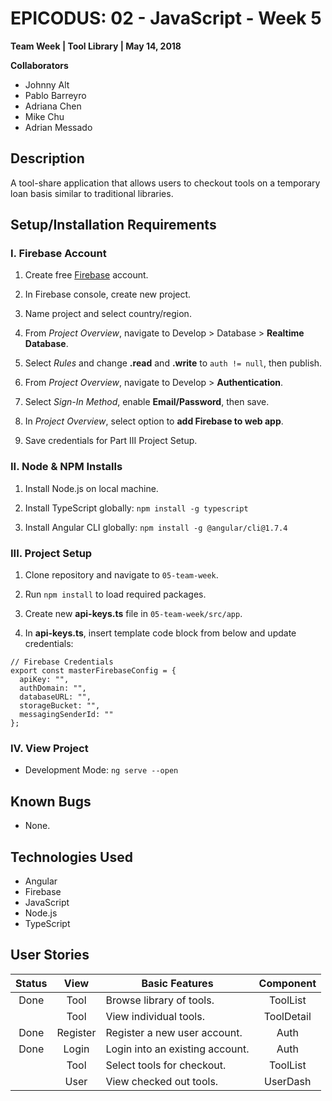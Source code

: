 # EPICODUS: 02 - JavaScript - Week 5

**Team Week | Tool Library | May 14, 2018**

**Collaborators**

- Johnny Alt
- Pablo Barreyro
- Adriana Chen
- Mike Chu
- Adrian Messado

## Description

A tool-share application that allows users to checkout tools on a temporary loan basis similar to traditional libraries.

## Setup/Installation Requirements

### I. Firebase Account

1. Create free [Firebase](http://firebase.google.com/) account.

2. In Firebase console, create new project.

3. Name project and select country/region.

4. From *Project Overview*, navigate to Develop > Database > **Realtime Database**.

5. Select *Rules* and change **.read** and **.write** to `auth != null`, then publish.

6. From *Project Overview*, navigate to Develop > **Authentication**.

7. Select *Sign-In Method*, enable **Email/Password**, then save.

8. In *Project Overview*, select option to **add Firebase to web app**.

9. Save credentials for Part III Project Setup.

### II. Node & NPM Installs

1. Install Node.js on local machine.

2. Install TypeScript globally: `npm install -g typescript`

3. Install Angular CLI globally: `npm install -g @angular/cli@1.7.4`

### III. Project Setup

1. Clone repository and navigate to `05-team-week`.

2. Run `npm install` to load required packages.

3. Create new **api-keys.ts** file in `05-team-week/src/app`.

4. In **api-keys.ts**, insert template code block from below and update credentials:
```
// Firebase Credentials
export const masterFirebaseConfig = {
  apiKey: "",
  authDomain: "",
  databaseURL: "",
  storageBucket: "",
  messagingSenderId: ""
};
```

### IV. View Project

- Development Mode: `ng serve --open`

## Known Bugs

- None.

## Technologies Used

* Angular
* Firebase
* JavaScript
* Node.js
* TypeScript

## User Stories

| Status | View | Basic Features | Component |
| :-: | :-: | --- | :-: |
| Done | Tool | Browse library of tools. | ToolList |
| | Tool | View individual tools. | ToolDetail |
| Done | Register | Register a new user account. | Auth |
| Done | Login | Login into an existing account. | Auth |
| | Tool | Select tools for checkout. | ToolList |
| | User | View checked out tools. | UserDash |
